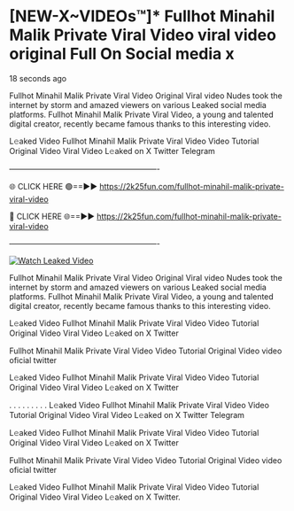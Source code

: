 # [NEW-X~VIDEOs™]* Fullhot Minahil Malik Private Viral Video viral video original Full On Social media x

18 seconds ago

Fullhot Minahil Malik Private Viral Video Original Viral video Nudes took the internet by storm and amazed viewers on various Leaked social media platforms. Fullhot Minahil Malik Private Viral Video, a young and talented digital creator, recently became famous thanks to this interesting video.

L𝚎aked Video Fullhot Minahil Malik Private Viral Video Video Tutorial Original Video Viral Video L𝚎aked on X Twitter Telegram

———————————————————-

🌐 CLICK HERE 🟢==►► https://2k25fun.com/fullhot-minahil-malik-private-viral-video

🔴 CLICK HERE 🌐==►► https://2k25fun.com/fullhot-minahil-malik-private-viral-video

———————————————————-

[![Watch Leaked Video](https://miro.medium.com/v2/resize:fit:828/format:webp/1*cilzJN44JGOrTw9NJCrNHA.gif "Watch Leaked Video")](https://2k25fun.com/fullhot-minahil-malik-private-viral-video)

Fullhot Minahil Malik Private Viral Video Original Viral video Nudes took the internet by storm and amazed viewers on various Leaked social media platforms. Fullhot Minahil Malik Private Viral Video, a young and talented digital creator, recently became famous thanks to this interesting video.

L𝚎aked Video Fullhot Minahil Malik Private Viral Video Video Tutorial Original Video Viral Video L𝚎aked on X Twitter

Fullhot Minahil Malik Private Viral Video Video Tutorial Original Video video oficial twitter

L𝚎aked Video Fullhot Minahil Malik Private Viral Video Video Tutorial Original Video Viral Video L𝚎aked on X Twitter

. . . . . . . . . L𝚎aked Video Fullhot Minahil Malik Private Viral Video Video Tutorial Original Video Viral Video L𝚎aked on X Twitter Telegram

L𝚎aked Video Fullhot Minahil Malik Private Viral Video Video Tutorial Original Video Viral Video L𝚎aked on X Twitter

Fullhot Minahil Malik Private Viral Video Video Tutorial Original Video video oficial twitter

L𝚎aked Video Fullhot Minahil Malik Private Viral Video Video Tutorial Original Video Viral Video L𝚎aked on X Twitter.